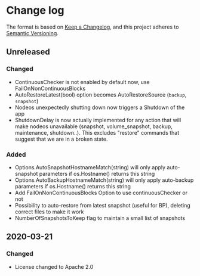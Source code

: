 # Change log

The format is based on [Keep a Changelog](https://keepachangelog.com/en/1.0.0/),
and this project adheres to [Semantic Versioning](https://semver.org/spec/v2.0.0.html).

## Unreleased

### Changed
* ContinuousChecker is not enabled by default now, use FailOnNonContinuousBlocks
* AutoRestoreLatest(bool) option becomes AutoRestoreSource (`backup`, `snapshot`)
* Nodeos unexpectedly shutting down now triggers a Shutdown of the app
* ShutdownDelay is now actually implemented for any action that will make nodeos unavailable (snapshot, volume_snapshot, backup, maintenance, shutdown..). This excludes "restore" commands that suggest that we are in a broken state.

### Added
* Options.AutoSnapshotHostnameMatch(string) will only apply auto-snapshot parameters if os.Hostname() returns this string
* Options.AutoBackupHostnameMatch(string) will only apply auto-backup parameters if os.Hostname() returns this string
* Add FailOnNonContinuousBlocks Option to use continuousChecker or not
* Possibility to auto-restore from latest snapshot (useful for BP), deleting correct files to make it work
* NumberOfSnapshotsToKeep flag to maintain a small list of snapshots

## 2020-03-21

### Changed

* License changed to Apache 2.0
